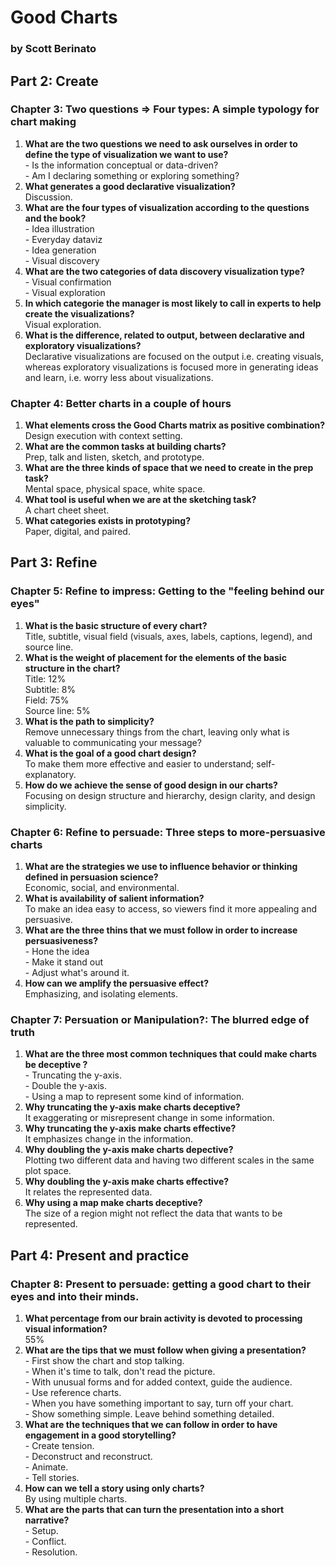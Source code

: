 # Good Charts
### by Scott Berinato

## Part 2: Create

### Chapter 3: Two questions $\Rightarrow$ Four types: A simple typology for chart making

<ol>
    <li><strong>What are the two questions we need to ask ourselves in order to define the type of visualization we want to use?</strong></li>
        - Is the information conceptual or data-driven?<br>
        - Am I declaring something or exploring something?
    <li><strong>What generates a good declarative visualization?</strong></li>
        Discussion.
    <li><strong>What are the four types of visualization according to the questions and the book?</strong></li>
        - Idea illustration<br>
        - Everyday dataviz<br>
        - Idea generation<br>
        - Visual discovery
    <li><strong>What are the two categories of data discovery visualization type?</strong></li>
        - Visual confirmation<br>
        - Visual exploration
    <li><strong>In which categorie the manager is most likely to call in experts to help create the visualizations?</strong></li>
        Visual exploration.
    <li><strong>What is the difference, related to output, between declarative and exploratory visualizations?</strong></li>
        Declarative visualizations are focused on the output i.e. creating visuals, whereas exploratory visualizations is focused more in generating ideas and learn, i.e. worry less about visualizations.
</ol>

### Chapter 4: Better charts in a couple of hours

<ol>
    <li><strong>What elements cross the Good Charts matrix as positive combination?</strong></li>
        Design execution with context setting.
    <li><strong>What are the common tasks at building charts?</strong></li>
        Prep, talk and listen, sketch, and prototype.
    <li><strong>What are the three kinds of space that we need to create in the prep task?</strong></li>
        Mental space, physical space, white space.
    <li><strong>What tool is useful when we are at the sketching task?</strong></li>
        A chart cheet sheet.
    <li><strong>What categories exists in prototyping?</strong></li>
        Paper, digital, and paired.
</ol>

## Part 3: Refine

### Chapter 5: Refine to impress: Getting to the "feeling behind our eyes"

<ol>
    <li><strong>What is the basic structure of every chart?</strong></li>
        Title, subtitle, visual field (visuals, axes, labels, captions, legend), and source line.
    <li><strong>What is the weight of placement for the elements of the basic structure in the chart?</strong></li>
        Title: 12% <br>
        Subtitle: 8% <br>
        Field: 75% <br>
        Source line: 5%
    <li><strong>What is the path to simplicity?</strong></li>
        Remove unnecessary things from the chart, leaving only what is valuable to communicating your message?
    <li><strong>What is the goal of a good chart design?</strong></li>
        To make them more effective and easier to understand; self-explanatory.
    <li><strong>How do we achieve the sense of good design in our charts?</strong></li>
        Focusing on design structure and hierarchy, design clarity, and design simplicity.
</ol>

### Chapter 6: Refine to persuade: Three steps to more-persuasive charts

<ol>
    <li><strong>What are the strategies we use to influence behavior or thinking defined in persuasion science?</strong></li>
        Economic, social, and environmental.
    <li><strong>What is availability of salient information?</strong></li>
        To make an idea easy to access, so viewers find it more appealing and persuasive.
    <li><strong>What are the three thins that we must follow in order to increase persuasiveness?</strong></li>
    - Hone the idea<br>
    - Make it stand out<br>
    - Adjust what's around it.<br>
    <li><strong>How can we amplify the persuasive effect?</strong></li>
    Emphasizing, and isolating elements.
</ol>

### Chapter 7: Persuation or Manipulation?: The blurred edge of truth

<ol>
    <li><strong>What are the three most common techniques that could make charts be deceptive ?</strong></li>
    - Truncating the y-axis.<br>
    - Double the y-axis.<br>
    - Using a map to represent some kind of information.
    <li><strong>Why truncating the y-axis make charts deceptive?</strong></li>
    It exaggerating or misrepresent change in some information.
    <li><strong>Why truncating the y-axis make charts effective?</strong></li>
    It emphasizes change in the information.
    <li><strong>Why doubling the y-axis make charts depective?</strong></li>
    Plotting two different data and having two different scales in the same plot space.
    <li><strong>Why doubling the y-axis make charts effective?</strong></li>
    It relates the represented data. 
    <li><strong>Why using a map make charts deceptive?</strong></li>
    The size of a region might not reflect the data that wants to be represented. 
</ol>

## Part 4: Present and practice

### Chapter 8: Present to persuade: getting a good chart to their eyes and into their minds.

<ol>
    <li><strong>What percentage from our brain activity is devoted to processing visual information?</strong></li>
        55%
    <li><strong>What are the tips that we must follow when giving a presentation?</strong></li>
    - First show the chart and stop talking.<br>
    - When it's time to talk, don't read the picture. <br>
    - With unusual forms and for added context, guide the audience. <br>
    - Use reference charts. <br>
    - When you have something important to say, turn off your chart.<br>
    - Show something simple. Leave behind something detailed. <br>
    <li><strong>What are the techniques that we can follow in order to have engagement in a good storytelling?</strong></li>
    - Create tension.<br>
    - Deconstruct and reconstruct. <br>
    - Animate. <br>
    - Tell stories. <br>
    <li><strong>How can we tell a story using only charts?</strong></li>
    By using multiple charts.
    <li><strong>What are the parts that can turn the presentation into a short narrative?</strong></li>
    - Setup.<br>
    - Conflict. <br>
    - Resolution. <br>
</ol>

